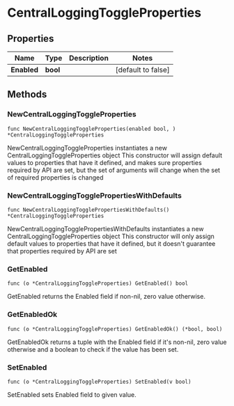 # CentralLoggingToggleProperties

## Properties

|Name | Type | Description | Notes|
|------------ | ------------- | ------------- | -------------|
|**Enabled** | **bool** |  | [default to false]|

## Methods

### NewCentralLoggingToggleProperties

`func NewCentralLoggingToggleProperties(enabled bool, ) *CentralLoggingToggleProperties`

NewCentralLoggingToggleProperties instantiates a new CentralLoggingToggleProperties object
This constructor will assign default values to properties that have it defined,
and makes sure properties required by API are set, but the set of arguments
will change when the set of required properties is changed

### NewCentralLoggingTogglePropertiesWithDefaults

`func NewCentralLoggingTogglePropertiesWithDefaults() *CentralLoggingToggleProperties`

NewCentralLoggingTogglePropertiesWithDefaults instantiates a new CentralLoggingToggleProperties object
This constructor will only assign default values to properties that have it defined,
but it doesn't guarantee that properties required by API are set

### GetEnabled

`func (o *CentralLoggingToggleProperties) GetEnabled() bool`

GetEnabled returns the Enabled field if non-nil, zero value otherwise.

### GetEnabledOk

`func (o *CentralLoggingToggleProperties) GetEnabledOk() (*bool, bool)`

GetEnabledOk returns a tuple with the Enabled field if it's non-nil, zero value otherwise
and a boolean to check if the value has been set.

### SetEnabled

`func (o *CentralLoggingToggleProperties) SetEnabled(v bool)`

SetEnabled sets Enabled field to given value.



